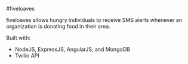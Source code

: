 #fiveloaves

fiveloaves allows hungry individuals to receive SMS alerts whenever an organization is donating food in their area. 

Built with:
* NodeJS, ExpressJS, AngularJS, and MongoDB
* Twilio API
